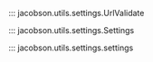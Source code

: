 <!--
Jacobson is a self hosted zipcode API
Copyright (C) 2023-2024 Christian G. Semke.

This program is free software: you can redistribute it and/or modify
it under the terms of the GNU Affero General Public License as
published by the Free Software Foundation, either version 3 of the
License, or (at your option) any later version.

This program is distributed in the hope that it will be useful,
but WITHOUT ANY WARRANTY; without even the implied warranty of
MERCHANTABILITY or FITNESS FOR A PARTICULAR PURPOSE.  See the
GNU Affero General Public License for more details.

You should have received a copy of the GNU Affero General Public License
along with this program.  If not, see <https://www.gnu.org/licenses/>.
-->

::: jacobson.utils.settings.UrlValidate

::: jacobson.utils.settings.Settings

::: jacobson.utils.settings.settings
